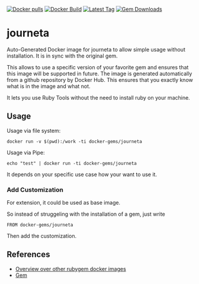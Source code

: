 [![Docker pulls](https://img.shields.io/docker/pulls/rubygem/journeta.svg)](https://hub.docker.com/r/rubygem/journeta/)
[![Docker Build](https://img.shields.io/docker/automated/rubygem/journeta.svg)](https://hub.docker.com/r/rubygem/journeta/)
[![Latest Tag](https://img.shields.io/github/tag/docker-rubygem/journeta.svg)](https://hub.docker.com/r/rubygem/journeta/)
[![Gem Downloads](https://img.shields.io/gem/dt/journeta.svg)](https://rubygems.org/gems/journeta/)
# journeta

Auto-Generated Docker image for journeta to allow simple usage without installation.
It is in sync with the original gem.

This allows to use a specific version of your favorite gem and ensures that this image will be supported in future.
The image is generated automatically from a github repository by Docker Hub.
This ensures that you exactly know what is in the image and what not.

It lets you use Ruby Tools without the need to install ruby on your machine.

## Usage

Usage via file system:

`docker run -v $(pwd):/work -ti docker-gems/journeta`

Usage via Pipe:

`echo "test" | docker run -ti docker-gems/journeta`

It depends on your specific use case how your want to use it.

### Add Customization

For extension, it could be used as base image.

So instead of struggeling with the installation of a gem, just write

`FROM docker-gems/journeta`

Then add the customization.

## References

 - [Overview over other rubygem docker images](https://github.com/thinkbot/docker-rubygem)
 - [Gem](https://rubygems.org/gems/journeta/)
